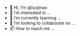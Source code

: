 - 👋 Hi, I’m @luojinao
- 👀 I’m interested in ...
- 🌱 I’m currently learning ...
- 💞️ I’m looking to collaborate on ...
- 📫 How to reach me ...

<!---
luojinao/luojinao is a ✨ special ✨ repository because its `README.md` (this file) appears on your GitHub profile.
You can click the Preview link to take a look at your changes.
--->
